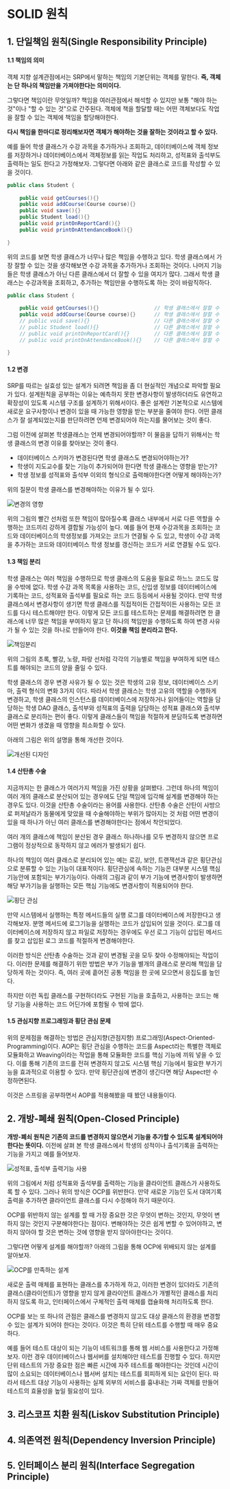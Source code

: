 # SOLID 원칙

## 1. 단일책임 원칙(Single Responsibility Principle)

#### 1.1 책임의 의미
객체 지향 설계관점에서는 SRP에서 말하는 책임의 기본단위는 객체를 말한다. 
**즉, 객체는 단 하나의 책임만을 가져야한다는 의미이다.**

그렇다면 책임이란 무엇일까?
책임을 여러관점에서 해석할 수 있지만 보통 "해야 하는 것"이나 "할 수 있는 것"으로 간주된다.
객체에 책을 할달할 때는 어떤 객체보다도 작업을 잘할 수 있는 객체에 책임을 할당해야한다. 

**다시 책임을 한마디로 정리해보자면 객체가 해야하는 것을 잘하는 것이라고 할 수 있다.**

예를 들어 학생 클래스가 수강 과목을 추가하거나 조회하고, 데이터베이스에 객체 정보를 저장하거나 데이터베이스에서 객체정보를 읽는 작업도 처리하고, 성적표와 출석부도 출력하는 일도 한다고 가정해보자.
그렇다면 아래와 같은 클래스로 코드를 작성할 수 있을 것이다.

```java
public class Student {
    
    public void getCourses(){}
    public void addCourse(Course course){}
    public void save(){}
    public Student load(){}
    public void printOnReportCard(){}
    public void printOnAttendanceBook(){}
    
}
```

위의 코드를 보면 학생 클래스가 너무나 많은 책임을 수행하고 있다. 학생 클래스에서 가장 잘할 수 있는 것을 생각해보면 수강 과목을 추가하거나 조회하는 것이다.
나머지 기능들은 학생 클래스가 아닌 다른 클래스에서 더 잘할 수 있을 여지가 많다. 그래서 학생 클래스는 수강과목을 조회하고, 추가하는 책임만을 수행하도록 하는 것이 바람직하다.

```java
public class Student {
    
    public void getCourses(){}                  // 학생 클래스에서 잘할 수 있는 것
    public void addCourse(Course course){}      // 학생 클래스에서 잘할 수 있는 것
    // public void save(){}                     // 다른 클래스에서 잘할 수 있는 것
    // public Student load(){}                  // 다른 클래스에서 잘할 수 있는 것
    // public void printOnReportCard(){}        // 다른 클래스에서 잘할 수 있는 것
    // public void printOnAttendanceBook(){}    // 다른 클래스에서 잘할 수 있는 것
    
}
```

#### 1.2 변경
SRP를 따르는 실효성 있는 설계가 되려면 책임을 좀 더 현실적인 개념으로 파악할 필요가 있다.
설계원칙을 공부하는 이유는 예측하지 못한 변경사항이 발생하더라도 유연하고 확장성이 있도록 시스템 구조를 설계하기 위해서이다.
좋은 설계란 기본적으로 시스템에 새로운 요구사항이나 변경이 있을 때 가능한 영향을 받는 부분을 줄여야 한다.
어떤 클래스가 잘 설계되었는지를 판단하려면 언제 변경되어야 하는지를 물어보는 것이 좋다.

그럼 이전에 살펴본 학생클래스는 언제 변경되어야할까? 이 물음을 답하기 위해서는 학생 클래스의 변경 이유를 찾아보는 것이 좋다.

- 데이터베이스 스키마가 변경된다면 학생 클래스도 변경되어야하는가?
- 학생이 지도교수를 찾는 기능이 추가되어야 한다면 학생 클래스는 영향을 받는가?
- 학생 정보를 성적표와 출석부 이외의 형식으로 출력해야한다면 어떻게 해야하는가?

위의 질문이 학생 클래스를 변경해야하는 이유가 될 수 있다.

![변경의 영향](https://github.com/walbatrossw/java-design-patterns/blob/master/ch03-solid/img/srp-responsibility.png?raw=true)

위의 그림의 빨간 선처럼 또한 책임이 많아질수록 클래스 내부에서 서로 다른 역할을 수행하는 코드끼리 강하게 결합될 가능성이 높다.
예를 들어 현재 수강과목을 조회하는 코드와 데이터베이스의 학생정보를 가져오는 코드가 연결될 수 도 있고, 학생이 수강 과목을 추가하는 코드와 데이터베이스 학생 정보를 갱신하는 코드가 서로 연결될 수도 있다.


#### 1.3 책임 분리
학생 클래스는 여러 책임을 수행하므로 학생 클래스의 도움을 필요로 하느느 코드도 많을 수밖에 없다.
학생 수강 과목 목록을 사용하는 코드, 신입생 정보를 데이터베이스에 기록하는 코드, 성적표와 출석부를 필요로 하는 코드 등등에서 사용될 것이다.
만약 학생 클래스에서 변경사항이 생기면 학생 클래스를 직접적이든 간접적이든 사용하는 모든 코드를 다시 테스트해야만 한다.
이렇게 모든 코드를 테스트하는 문제를 해결하려면 한 클래스에 너무 많은 책임을 부여하지 말고 단 하나의 책임만을 수행하도록 하여 변경 사유가 될 수 있는 것을 하나로 만들어야 한다.
**이것을 책임 분리라고 한다.**

![책임분리](https://raw.githubusercontent.com/walbatrossw/java-design-patterns/master/ch03-solid/img/srp-responsibility2.png)

위의 그림의 초록, 빨강, 노랑, 파랑 선처럼 각각의 기능별로 책임을 부여하게 되면 테스트를 해야되는 코드의 양을 줄일 수 있다.

학생 클래스의 경우 변경 사유가 될 수 있는 것은 학생의 고유 정보, 데이터베이스 스키마, 출력 형식의 변화 3가지 이다.
따라서 학생 클래스는 학생 고유의 역할을 수행하게 변경하고, 학생 클래스의 인스턴스를 데이터베이스에 저장하거나 읽어들이는 역할을 담당하는 학생 DAO 클래스, 출석부와 성적표의 출력을 담당하는 성적표 클래스와 출석부 클래스로 분리하는 편이 좋다.
이렇게 클래스들이 책임을 적절하게 분담하도록 변경하면 어떤 변화가 생겼을 때 영향을 최소화할 수 있다.

아래의 그림은 위의 설명을 통해 개선한 것이다.

![개선된 디자인](https://raw.githubusercontent.com/walbatrossw/java-design-patterns/master/ch03-solid/img/redesign.png)


#### 1.4 산탄총 수술
지금까지는 한 클래스가 여러가지 책임을 가진 상황을 살펴봤다. 그런데 하나의 책임이 여러 개의 클래스로 분산되어 있는 경우에도 단일 책임에 입각해 설계를 변경해야 하는 경우도 있다.
이것을 산탄총 수술이라는 용어를 사용한다. 산탄총 수술은 산탄이 사방으로 퍼져날라가 동물에게 맞았을 때 수술해야하는 부위가 많아지는 것 처럼 어떤 변경이 있을 때 하나가 아닌 여러 클래스를 변경해야한다는 점에서 착안되었다.

여러 개의 클래스에 책임이 분산된 경우 클래스 하나하나를 모두 변경하지 않으면 프로그램이 정상적으로 동작하지 않고 에러가 발생되기 쉽다.

하나의 책임이 여러 클래스로 분리되어 있는 예는 로깅, 보안, 트랜잭션과 같은 횡단관심으로 분류할 수 있는 기능이 대표적이다.
횡단관심에 속하는 기능은 대부분 시스템 핵심 기능안에 포함되는 부가기능이다.
아래의 그림과 같이 부가 기능에 변경사항이 발생하면 해당 부가기능을 실행하는 모든 핵심 기능에도 변경사항이 적용되어야 한다.

![횡단 관심](https://raw.githubusercontent.com/walbatrossw/java-design-patterns/master/ch03-solid/img/cross-cutting-concern.png) 

만약 시스템에서 실행하는 특정 메서드들의 실행 로그를 데이터베이스에 저장한다고 생각해보자. 분명 메서드에 로그기능을 실행하는 코드가 삽입되어 있을 것이다.
로그를 데이터베이스에 저장하지 않고 파일로 저장하는 경우에도 우선 로그 기능이 삽입된 메서드를 찾고 삽입된 로그 코드를 적절하게 변경해야한다.

이러한 방식은 산탄총 수술하는 것과 같이 변경될 곳을 모두 찾아 수정해야되는 작업이다. 이러한 문제를 해결하기 위한 방법은 부가 기능을 별개의 클래스로 분리해 책임을 담당하게 하는 것이다.
즉, 여러 곳에 흩어진 공통 책임을 한 곳에 모으면서 응집도를 높인다.

하지만 이런 독립 클래스를 구현하더라도 구현된 기능을 호출하고, 사용하는 코드는 해당 기능을 사용하는 코드 어딘가에 포함될 수 밖에 없다.

#### 1.5 관심지향 프로그래밍과 횡단 관심 문제
위의 문제점을 해결하는 방법은 관심지향(관점지향) 프로그래밍(Aspect-Oriented-Programming)이다.
AOP는 횡단 관심을 수행하는 코드를 Aspect라는 특별한 객체로 모듈화하고 Weaving이라는 작업을 통해 모듈화한 코드를 핵심 기능에 끼워 넣을 수 있다.
이를 통해 기존의 코드를 전혀 변경하지 않고도 시스템 핵심 기능에서 필요한 부가기능을 효과적으로 이용할 수 있다.
만약 횡단관심에 변경이 생긴다면 해당 Aspect만 수정하면된다.

이것은 스프링을 공부하면서 AOP를 적용해봤을 때 봤던 내용들이다.

## 2. 개방-폐쇄 원칙(Open-Closed Principle)

**개방-폐쇠 원칙은 기존의 코드를 변경하지 않으면서 기능을 추가할 수 있도록 설계되어야 한다는 뜻이다.**
이전에 살펴 본 학생 클래스에서 학생의 성적이나 출석기록을 출력하는 기능을 가지고 예를 들어보자.

![성적표, 출석부 출력기능 사용](https://github.com/walbatrossw/java-design-patterns/blob/master/ch03-solid/img/ocp-student-print.png?raw=true)

위의 그림에서 처럼 성적표와 출석부를 출력하는 기능을 클라이언트 클래스가 사용하도록 할 수 있다.
그러나 위의 방식은 OCP를 위반한다. 만약 새로운 기능인 도서 대여기록 출력을 추가하면 클라이언트 클래스를 다시 수정해야 하기 때문이다.

OCP를 위반하지 않는 설계를 할 때 가장 중요한 것은 무엇이 변하는 것인지, 무엇이 변하지 않는 것인지 구분해야한다는 점이다.
변해야하는 것은 쉽게 변할 수 있어야하고, 변하지 않아야 할 것은 변하는 것에 영향을 받지 않아야한다는 것이다.

그렇다면 어떻게 설계를 해야할까? 아래의 그림을 통해 OCP에 위배되지 않는 설계를 알아보자.

![OCP를 만족하는 설계](https://github.com/walbatrossw/java-design-patterns/blob/master/ch03-solid/img/ocp2.png?raw=true)

새로운 출력 매체를 표현하는 클래스를 추가하게 하고, 이러한 변경이 있더라도 기존의 클래스(클라이언트)가 영향을 받지 않게 클라이언트 클래스가 개별적인 클래스를 처리하지 않도록 하고, 인터페이스에서 구체적인 출력 매체를 캡슐화해 처리하도록 한다.
 
OCP를 보는 또 하나의 관점은 클래스를 변경하지 않고도 대상 클래스의 환경을 변경할 수 있는 설계가 되어야 한다는 것이다.
이것은 특히 단위 테스트를 수행할 때 매우 중요하다.

예를 들어 테스트 대상이 되는 기능이 네트워크를 통해 웹 서비스를 사용한다고 가정해보자. 이런 경우 데이터베이스나 웹서버를 설치해야만 테스트를 진행할 수 있다.
하지만 단위 테스트의 가장 중요한 점은 빠른 시간에 자주 테스트를 해야한다는 것인데 시간이 많이 소요되는 데이터베이스나 웹서버 설치는 테스트를 회피하게 되는 요인이 된다.
따라서 테스트 대상 기능이 사용하는 실제 외부의 서비스를 흉내내는 가짜 객체를 만들어 테스트의 효율성을 높일 필요성이 있다.








## 3. 리스코프 치환 원칙(Liskov Substitution Principle)

## 4. 의존역전 원칙(Dependency Inversion Principle)

## 5. 인터페이스 분리 원칙(Interface Segregation Principle)
